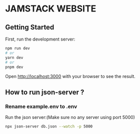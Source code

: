 # JAMSTACK WEBSITE

## Getting Started

First, run the development server:

```bash
npm run dev
# or
yarn dev
# or
pnpm dev
```

Open [http://localhost:3000](http://localhost:3000) with your browser to see the result.

## How to run json-server ?

### Rename example.env to .env

Run the json server:(Make sure no any server using port 5000)

```bash
npx json-server db.json --watch -p 5000
```
